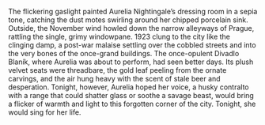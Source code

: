 The flickering gaslight painted Aurelia Nightingale’s dressing room in a sepia tone, catching the dust motes swirling around her chipped porcelain sink.  Outside, the November wind howled down the narrow alleyways of Prague, rattling the single, grimy windowpane.  1923 clung to the city like the clinging damp, a post-war malaise settling over the cobbled streets and into the very bones of the once-grand buildings. The once-opulent  Divadlo Blaník, where Aurelia was about to perform, had seen better days. Its plush velvet seats were threadbare, the gold leaf peeling from the ornate carvings, and the air hung heavy with the scent of stale beer and desperation.  Tonight, however,  Aurelia hoped her voice, a husky contralto with a range that could shatter glass or soothe a savage beast, would bring a flicker of warmth and light to this forgotten corner of the city.  Tonight, she would sing for her life.
